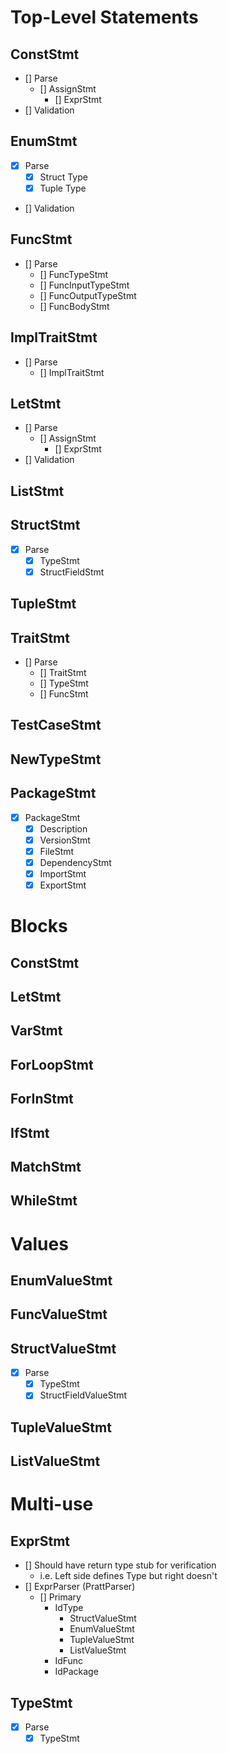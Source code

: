 
# Top-Level Statements

## ConstStmt
  - [] Parse
    - [] AssignStmt
      - [] ExprStmt
  - [] Validation

## EnumStmt
  - [x] Parse
    - [x] Struct Type
    - [x] Tuple Type
  - [] Validation

## FuncStmt
  - [] Parse
    - [] FuncTypeStmt
    - [] FuncInputTypeStmt
    - [] FuncOutputTypeStmt
    - [] FuncBodyStmt

## ImplTraitStmt
  - [] Parse
    - [] ImplTraitStmt

## LetStmt
  - [] Parse
    - [] AssignStmt
      - [] ExprStmt
  - [] Validation

## ListStmt

## StructStmt
  - [x] Parse
    - [x] TypeStmt
    - [x] StructFieldStmt

## TupleStmt

## TraitStmt
  - [] Parse
    - [] TraitStmt
    - [] TypeStmt
    - [] FuncStmt

## TestCaseStmt

## NewTypeStmt

## PackageStmt
  - [x] PackageStmt
    - [x] Description
    - [x] VersionStmt
    - [x] FileStmt
    - [x] DependencyStmt
    - [x] ImportStmt
    - [x] ExportStmt

# Blocks

## ConstStmt
## LetStmt
## VarStmt
## ForLoopStmt
## ForInStmt
## IfStmt
## MatchStmt
## WhileStmt

# Values

## EnumValueStmt
## FuncValueStmt
## StructValueStmt
  - [x] Parse
    - [x] TypeStmt
    - [x] StructFieldValueStmt
## TupleValueStmt
## ListValueStmt

# Multi-use

## ExprStmt
  - [] Should have return type stub for verification
    - i.e. Left side defines Type but right doesn't
  - [] ExprParser (PrattParser)
    - [] Primary
      - IdType
        - StructValueStmt
        - EnumValueStmt
        - TupleValueStmt
        - ListValueStmt
      - IdFunc
      - IdPackage

## TypeStmt
  - [x] Parse
    - [x] TypeStmt
